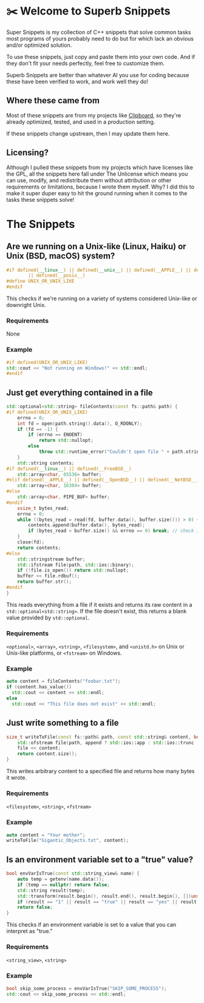 # ✂️ Welcome to Superb Snippets

Super Snippets is my collection of C++ snippets that solve common tasks most programs of yours probably need to do but for which lack an obvious and/or optimized solution. 

To use these snippets, just copy and paste them into your own code. And if they don't fit your needs perfectly, feel free to customize them.

Superb Snippets are better than whatever AI you use for coding because these have been verified to work, and work well they do!

## Where these came from

Most of these snippets are from my projects like [Clipboard](https://github.com/Slackadays/Clipboard), so they're already optimized, tested, and used in a production setting.

If these snippets change upstream, then I may update them here.

## Licensing?

Although I pulled these snippets from my projects which have licenses like the GPL, all the snippets here fall under The Unlicense which means you can use, modify, and redistribute them without attribution or other requirements or limitations, because I wrote them myself. Why? I did this to make it super duper easy to hit the ground running when it comes to the tasks these snippets solve!

# The Snippets

## Are we running on a Unix-like (Linux, Haiku) or Unix (BSD, macOS) system?

```cpp
#if defined(__linux__) || defined(__unix__) || defined(__APPLE__) || defined(__NetBSD__) || defined(__OpenBSD__) || defined(__DragonFly__) || defined(__HAIKU__) || defined(__FreeBSD__) \
        || defined(__posix__)
#define UNIX_OR_UNIX_LIKE
#endif
```

This checks if we're running on a variety of systems considered Unix-like or downright Unix.

### Requirements

None

### Example

```cpp
#if defined(UNIX_OR_UNIX_LIKE)
std::cout << "Not running on Windows!" << std::endl;
#endif
```

## Just get everything contained in a file

```cpp
std::optional<std::string> fileContents(const fs::path& path) {
#if defined(UNIX_OR_UNIX_LIKE)
    errno = 0;
    int fd = open(path.string().data(), O_RDONLY);
    if (fd == -1) {
        if (errno == ENOENT)
            return std::nullopt;
        else
            throw std::runtime_error("Couldn't open file " + path.string() + ": " + std::strerror(errno));
    }
    std::string contents;
#if defined(__linux__) || defined(__FreeBSD__)
    std::array<char, 65536> buffer;
#elif defined(__APPLE__) || defined(__OpenBSD__) || defined(__NetBSD__) || defined(__DragonFly__)
    std::array<char, 16384> buffer;
#else
    std::array<char, PIPE_BUF> buffer;
#endif
    ssize_t bytes_read;
    errno = 0;
    while ((bytes_read = read(fd, buffer.data(), buffer.size())) > 0) {
        contents.append(buffer.data(), bytes_read);
        if (bytes_read < buffer.size() && errno == 0) break; // check if we reached EOF early and not due to an error
    }
    close(fd);
    return contents;
#else
    std::stringstream buffer;
    std::ifstream file(path, std::ios::binary);
    if (!file.is_open()) return std::nullopt;
    buffer << file.rdbuf();
    return buffer.str();
#endif
}
```

This reads everything from a file if it exists and returns its raw content in a `std::optional<std::string>`. If the file doesn't exist, this returns a blank value provided by `std::optional`.

### Requirements

`<optional>`, `<array>`, `<string>`, `<filesystem>`, and `<unistd.h>` on Unix or Unix-like platforms, or `<fstream>` on Windows.

### Example

```cpp
auto content = fileContents("foobar.txt");
if (content.has_value())
  std::cout << content << std::endl;
else
  std::cout << "This file does not exist" << std::endl;
```

## Just write something to a file

```cpp
size_t writeToFile(const fs::path& path, const std::string& content, bool append = false) {
    std::ofstream file(path, append ? std::ios::app : std::ios::trunc | std::ios::binary);
    file << content;
    return content.size();
}
```

This writes arbitrary content to a specified file and returns how many bytes it wrote.

### Requirements

`<filesystem>`, `<string>`, `<fstream>`

### Example

```cpp
auto content = "Your mother";
writeToFile("Gigantic_Objects.txt", content);
```

## Is an environment variable set to a "true" value?

```cpp
bool envVarIsTrue(const std::string_view& name) {
    auto temp = getenv(name.data());
    if (temp == nullptr) return false;
    std::string result(temp);
    std::transform(result.begin(), result.end(), result.begin(), [](unsigned char c) { return std::tolower(c); });
    if (result == "1" || result == "true" || result == "yes" || result == "y" || result == "on" || result == "enabled") return true;
    return false;
}
```

This checks if an environment variable is set to a value that you can interpret as "true."

### Requirements

`<string_view>`, `<string>`

### Example

```cpp
bool skip_some_process = envVarIsTrue("SKIP_SOME_PROCESS");
std::cout << skip_some_process << std::endl;
```
